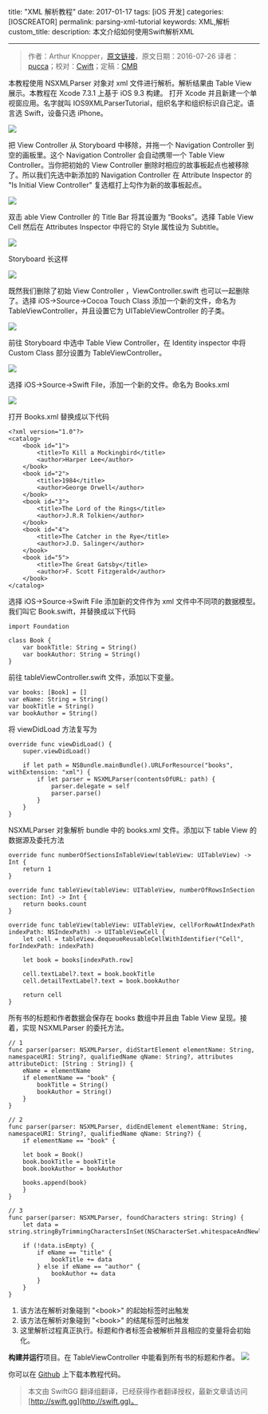 title: "XML 解析教程"
date: 2017-01-17
tags: [iOS 开发]
categories: [IOSCREATOR]
permalink: parsing-xml-tutorial
keywords: XML,解析
custom_title: 
description: 本文介绍如何使用Swift解析XML

---
> 作者：Arthur Knopper，[原文链接](https://www.ioscreator.com/tutorials/parsing-xml-tutorial)，原文日期：2016-07-26
> 译者：[pucca](undefined)；校对：[Cwift](http://weibo.com/277195544)；定稿：[CMB](https://github.com/chenmingbiao)
  







<!--此处开始正文-->

本教程使用 NSXMLParser 对象对 xml 文件进行解析。解析结果由 Table View 展示。本教程在 Xcode 7.3.1 上基于 iOS 9.3 构建。
 打开 Xcode 并且新建一个单视窗应用。名字就叫 IOS9XMLParserTutorial，组织名字和组织标识自己定。语言选 Swift，设备只选 iPhone。
 
 <!--more-->

![](https://static1.squarespace.com/static/52428a0ae4b0c4a5c2a2cede/t/575880c9e707ebf13ca5c560/1465418054634/ParseXML-Project.png?format=1500w)

把  View Controller  从 Storyboard 中移除，并拖一个 Navigation Controller 到空的画板里。这个 Navigation Controller  会自动携带一个 Table View Controller。当你把初始的 View Controller  删除时相应的故事板起点也被移除了。所以我们先选中新添加的 Navigation Controller 在 Attribute Inspector 的 "Is Initial View Controller" 复选框打上勾作为新的故事板起点。

![](https://static1.squarespace.com/static/52428a0ae4b0c4a5c2a2cede/t/575e9a88044262f4e894814e/1465817748073/?format=750w)

双击 able View Controller 的 Title Bar 将其设置为 “Books”。选择 Table View Cell 然后在 Attributes Inspector 中将它的 Style 属性设为 Subtitle。

![](https://static1.squarespace.com/static/52428a0ae4b0c4a5c2a2cede/t/575e9a1b044262f4e8947fdf/1465817640131/?format=500w)

Storyboard 长这样

![](https://static1.squarespace.com/static/52428a0ae4b0c4a5c2a2cede/t/575883117c65e401e0b3d83f/1465418767983/?format=2500w)

既然我们删除了初始 View Controller ，ViewController.swift 也可以一起删除了。选择 iOS->Source->Cocoa Touch Class 添加一个新的文件，命名为 TableViewController，并且设置它为 UITableViewController 的子类。

![](https://static1.squarespace.com/static/52428a0ae4b0c4a5c2a2cede/t/575e9a4e044262f4e894807f/1465817698469/?format=1500w)

前往 Storyboard 中选中 Table View Controller，在 Identity inspector 中将 Custom Class 部分设置为 TableViewController。

![](https://static1.squarespace.com/static/52428a0ae4b0c4a5c2a2cede/t/575e9ab9044262f4e89481fd/1465817796934/?format=750w)

选择 iOS->Source->Swift File，添加一个新的文件。命名为 Books.xml

![](https://static1.squarespace.com/static/52428a0ae4b0c4a5c2a2cede/t/575881a827d4bd5d6724c50f/1465418488926/?format=1500w)

打开 Books.xml 替换成以下代码

```
<?xml version="1.0"?>
<catalog>
    <book id="1">
        <title>To Kill a Mockingbird</title>
        <author>Harper Lee</author>
    </book>
    <book id="2">
        <title>1984</title>
        <author>George Orwell</author>
    </book>
    <book id="3">
        <title>The Lord of the Rings</title>
        <author>J.R.R Tolkien</author>
    </book>
    <book id="4">
        <title>The Catcher in the Rye</title>
        <author>J.D. Salinger</author>
    </book>
    <book id="5">
        <title>The Great Gatsby</title>
        <author>F. Scott Fitzgerald</author>
    </book>
</catalog>

```
选择 iOS->Source->Swift File 添加新的文件作为 xml 文件中不同项的数据模型。我们叫它 Book.swift，并替换成以下代码
```
import Foundation

class Book {
    var bookTitle: String = String()
    var bookAuthor: String = String()
}
```
前往 tableViewController.swift 文件，添加以下变量。

```
var books: [Book] = []
var eName: String = String()
var bookTitle = String()
var bookAuthor = String()
```
将  viewDidLoad 方法复写为
```
override func viewDidLoad() {
    super.viewDidLoad()
        
    if let path = NSBundle.mainBundle().URLForResource("books", withExtension: "xml") {
        if let parser = NSXMLParser(contentsOfURL: path) {
            parser.delegate = self
            parser.parse()
        }
    }
}
```
NSXMLParser 对象解析 bundle 中的 books.xml 文件。添加以下 table View 的数据源及委托方法
```
override func numberOfSectionsInTableView(tableView: UITableView) -> Int {
    return 1
}

override func tableView(tableView: UITableView, numberOfRowsInSection section: Int) -> Int {
    return books.count
}
    
override func tableView(tableView: UITableView, cellForRowAtIndexPath indexPath: NSIndexPath) -> UITableViewCell {
    let cell = tableView.dequeueReusableCellWithIdentifier("Cell", forIndexPath: indexPath)
        
    let book = books[indexPath.row]
        
    cell.textLabel?.text = book.bookTitle
    cell.detailTextLabel?.text = book.bookAuthor

    return cell
}
```
所有书的标题和作者数据会保存在 books 数组中并且由 Table View 呈现。接着，实现 NSXMLParser 的委托方法。
```
// 1
func parser(parser: NSXMLParser, didStartElement elementName: String, namespaceURI: String?, qualifiedName qName: String?, attributes attributeDict: [String : String]) {
    eName = elementName
    if elementName == "book" {
        bookTitle = String()
        bookAuthor = String()
    }
}
    
// 2  
func parser(parser: NSXMLParser, didEndElement elementName: String, namespaceURI: String?, qualifiedName qName: String?) {
    if elementName == "book" {
            
    let book = Book()
    book.bookTitle = bookTitle
    book.bookAuthor = bookAuthor
            
    books.append(book)
    }
}
    
// 3
func parser(parser: NSXMLParser, foundCharacters string: String) {
    let data = string.stringByTrimmingCharactersInSet(NSCharacterSet.whitespaceAndNewlineCharacterSet())
        
    if (!data.isEmpty) {
        if eName == "title" {
            bookTitle += data
        } else if eName == "author" {
            bookAuthor += data
        }
    }
}
```
1. 该方法在解析对象碰到 "\<book>" 的起始标签时出触发
2. 该方法在解析对象碰到 "\<book>" 的结尾标签时出触发
3. 这里解析过程真正执行。标题和作者标签会被解析并且相应的变量将会初始化。

**构建并运行**项目。在 TableViewController 中能看到所有书的标题和作者。
![](https://static1.squarespace.com/static/52428a0ae4b0c4a5c2a2cede/t/5758817527d4bd5d6724c1ee/1465418502610/?format=1500w)

你可以在 [Github](https://github.com/ioscreator/ioscreator) 上下载本教程代码。
> 本文由 SwiftGG 翻译组翻译，已经获得作者翻译授权，最新文章请访问 [http://swift.gg](http://swift.gg)。
